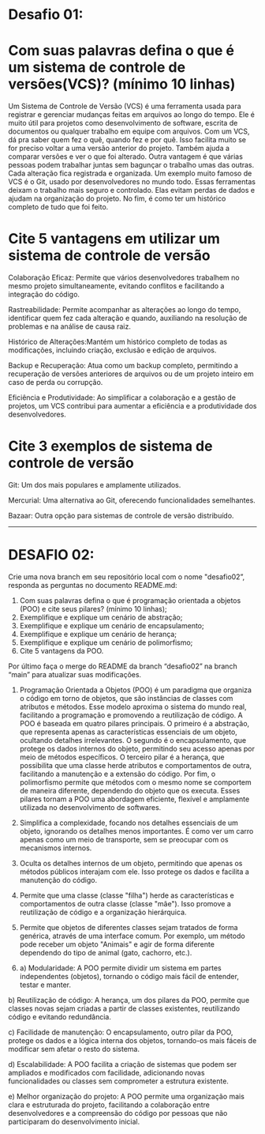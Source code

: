 # Desafio 01:

# Com suas palavras defina o que é um sistema de controle de versões(VCS)? (mínimo 10 linhas)

Um Sistema de Controle de Versão (VCS) é uma ferramenta usada para registrar e gerenciar mudanças feitas em arquivos ao longo do tempo. Ele é muito útil para projetos como desenvolvimento de software, escrita de documentos ou qualquer trabalho em equipe com arquivos. Com um VCS, dá pra saber quem fez o quê, quando fez e por quê. Isso facilita muito se for preciso voltar a uma versão anterior do projeto. Também ajuda a comparar versões e ver o que foi alterado. Outra vantagem é que várias pessoas podem trabalhar juntas sem bagunçar o trabalho umas das outras. Cada alteração fica registrada e organizada. Um exemplo muito famoso de VCS é o Git, usado por desenvolvedores no mundo todo. Essas ferramentas deixam o trabalho mais seguro e controlado. Elas evitam perdas de dados e ajudam na organização do projeto. No fim, é como ter um histórico completo de tudo que foi feito.


# Cite 5 vantagens em utilizar um sistema de controle de versão
Colaboração Eficaz:
Permite que vários desenvolvedores trabalhem no mesmo projeto simultaneamente, evitando conflitos e facilitando a integração do código.

Rastreabilidade:
Permite acompanhar as alterações ao longo do tempo, identificar quem fez cada alteração e quando, auxiliando na resolução de problemas e na análise de causa raiz. 

Histórico de Alterações:Mantém um histórico completo de todas as modificações, incluindo criação, exclusão e edição de arquivos.

Backup e Recuperação:
Atua como um backup completo, permitindo a recuperação de versões anteriores de arquivos ou de um projeto inteiro em caso de perda ou corrupção.

Eficiência e Produtividade:
Ao simplificar a colaboração e a gestão de projetos, um VCS contribui para aumentar a eficiência e a produtividade dos desenvolvedores.



# Cite 3 exemplos de sistema de controle de versão

Git: Um dos mais populares e amplamente utilizados. 

Mercurial: Uma alternativa ao Git, oferecendo funcionalidades semelhantes. 

Bazaar: Outra opção para sistemas de controle de versão distribuído.

___________________________________________________________________


# DESAFIO 02:

Crie uma nova branch em seu repositório local com o nome "desafio02”, responda as perguntas no documento README.md:
1. Com suas palavras defina o que é programação orientada a objetos
    (POO) e cite seus pilares? (mínimo 10 linhas);
2. Exemplifique e explique um cenário de abstração;
3. Exemplifique e explique um cenário de encapsulamento;
4. Exemplifique e explique um cenário de herança;
5. Exemplifique e explique um cenário de polimorfismo;
6. Cite 5 vantagens da POO.


Por último faça o merge do README da branch “desafio02” na branch
“main” para atualizar suas modificações.


1. Programação Orientada a Objetos (POO) é um paradigma que organiza o código em torno de objetos, que são instâncias de classes com atributos e métodos. Esse modelo aproxima o sistema do mundo real, facilitando a programação e promovendo a reutilização de código. A POO é baseada em quatro pilares principais. O primeiro é a abstração, que representa apenas as características essenciais de um objeto, ocultando detalhes irrelevantes. O segundo é o encapsulamento, que protege os dados internos do objeto, permitindo seu acesso apenas por meio de métodos específicos. O terceiro pilar é a herança, que possibilita que uma classe herde atributos e comportamentos de outra, facilitando a manutenção e a extensão do código. Por fim, o polimorfismo permite que métodos com o mesmo nome se comportem de maneira diferente, dependendo do objeto que os executa. Esses pilares tornam a POO uma abordagem eficiente, flexível e amplamente utilizada no desenvolvimento de softwares.


2. Simplifica a complexidade, focando nos detalhes essenciais de um objeto, ignorando os detalhes menos importantes. É como ver um carro apenas como um meio de transporte, sem se preocupar com os mecanismos internos.

3. Oculta os detalhes internos de um objeto, permitindo que apenas os métodos públicos interajam com ele. Isso protege os dados e facilita a manutenção do código. 

4. Permite que uma classe (classe "filha") herde as características e comportamentos de outra classe (classe "mãe"). Isso promove a reutilização de código e a organização hierárquica. 

5. Permite que objetos de diferentes classes sejam tratados de forma genérica, através de uma interface comum. Por exemplo, um método pode receber um objeto "Animais" e agir de forma diferente dependendo do tipo de animal (gato, cachorro, etc.). 

6. a) Modularidade: A POO permite dividir um sistema em partes independentes (objetos), tornando o código mais fácil de entender, testar e manter. 

b) Reutilização de código: A herança, um dos pilares da POO, permite que classes novas sejam criadas a partir de classes existentes, reutilizando código e evitando redundância. 

c) Facilidade de manutenção: O encapsulamento, outro pilar da POO, protege os dados e a lógica interna dos objetos, tornando-os mais fáceis de modificar sem afetar o resto do sistema. 

d) Escalabilidade: A POO facilita a criação de sistemas que podem ser ampliados e modificados com facilidade, adicionando novas funcionalidades ou classes sem comprometer a estrutura existente. 

e) Melhor organização do projeto: A POO permite uma organização mais clara e estruturada do projeto, facilitando a colaboração entre desenvolvedores e a compreensão do código por pessoas que não participaram do desenvolvimento inicial. 